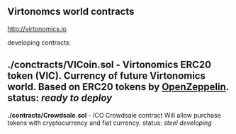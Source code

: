 
## Virtonomcs world contracts

http://virtonomics.io

developing contracts:

**./conctracts/VICoin.sol** - Virtonomics ERC20 token (VIC).
Currency of future Virtonomics world.
Based on ERC20 tokens by [OpenZeppelin](https://github.com/OpenZeppelin/zeppelin-solidity).
status: _ready to deploy_
---
**./contracts/Crowdsale.sol** - ICO Crowdsale contract
Will allow purchase tokens with cryptocurrency and fiat currency.
status: _steel developing_
